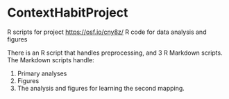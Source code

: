 # ContextHabitProject
R scripts for project https://osf.io/cny8z/
R code for data analysis and figures

There is an R script that handles preprocessing, and 3 R Markdown scripts. The Markdown scripts handle:
1. Primary analyses
2. Figures
3. The analysis and figures for learning the second mapping.
